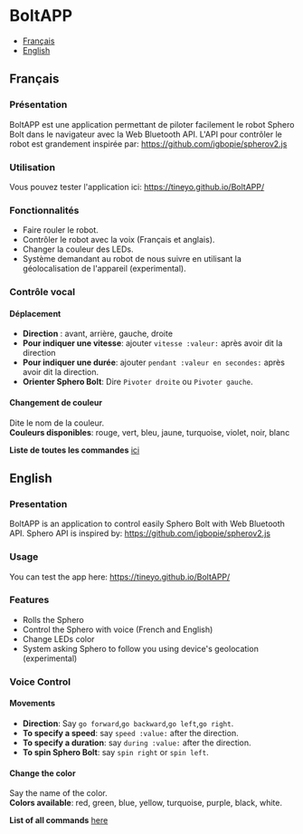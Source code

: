BoltAPP
==========
* [Français](#français)  
* [English](#english)
  
## Français

### Présentation

BoltAPP est une application permettant de piloter facilement le robot Sphero Bolt dans le navigateur avec la Web Bluetooth API.
L'API pour contrôler le robot est grandement inspirée par: https://github.com/igbopie/spherov2.js 

### Utilisation

Vous pouvez tester l'application ici: https://tineyo.github.io/BoltAPP/

### Fonctionnalités

* Faire rouler le robot.
* Contrôler le robot avec la voix (Français et anglais).
* Changer la couleur des LEDs.
* Système demandant au robot de nous suivre en utilisant la géolocalisation de l'appareil (experimental).

### Contrôle vocal

#### Déplacement

* **Direction** : avant, arrière, gauche, droite
* **Pour indiquer une vitesse**: ajouter `vitesse :valeur:` après avoir dit la direction 
* **Pour indiquer une durée**: ajouter `pendant :valeur en secondes:` après avoir dit la direction.
* **Orienter Sphero Bolt**: Dire `Pivoter droite` ou `Pivoter gauche`. 

#### Changement de couleur

Dite le nom de la couleur.  
**Couleurs disponibles**: rouge, vert, bleu, jaune, turquoise, violet, noir, blanc  


**Liste de toutes les commandes** [ici](https://github.com/Tineyo/BoltAPP/blob/f3b1684d06c0bf7ee568b85856bc98352ce70f6d/scripts/speech.js#L205)
## English

### Presentation

BoltAPP is an application to control easily Sphero Bolt with Web Bluetooth API.
Sphero API is inspired by: https://github.com/igbopie/spherov2.js 

### Usage

You can test the app here: https://tineyo.github.io/BoltAPP/ 

### Features

* Rolls the Sphero
* Control the Sphero with voice (French and English)  
* Change LEDs color
* System asking Sphero to follow you using device's geolocation (experimental)

### Voice Control

#### Movements

* **Direction**: Say `go forward`,`go backward`,`go left`,`go right`.
* **To specify a speed**: say `speed :value:` after the direction.
* **To specify a duration**: say `during :value:` after the direction.
* **To spin Sphero Bolt**: say `spin right` or `spin left`.

#### Change the color

Say the name of the color.  
**Colors available**: red, green, blue, yellow, turquoise, purple, black, white.


**List of all commands** [here](https://github.com/Tineyo/BoltAPP/blob/f3b1684d06c0bf7ee568b85856bc98352ce70f6d/scripts/speech.js#L241)
